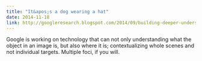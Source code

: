 ```yaml
---
title: "It&apos;s a dog wearing a hat"
date: 2014-11-18
link: http://googleresearch.blogspot.com/2014/09/building-deeper-understanding-of-images.html#uds-search-results
---
```

 Google is working on technology that can not only understanding what the object in an image is, but also where it is; contextualizing whole scenes and not individual targets. Multiple foci, if you will.
